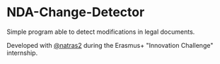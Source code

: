 # NDA-Change-Detector
Simple program able to detect modifications in legal documents.

Developed with [@natras2](https://github.com/natras2) during the Erasmus+ "Innovation Challenge" internship.
